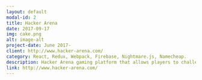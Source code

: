 ```yaml
---
layout: default
modal-id: 2
title: Hacker Arena
date: 2017-09-17
img: cake.png
alt: image-alt
project-date: June 2017-
client: http://www.hacker-arena.com/
category: React, Redux, Webpack, Firebase, Nightmare.js, Namecheap.
description: Hacker Arena gaming platform that allows players to challenge each other with the coding game. Four game modes are Classic Mode, Pair Mode, Code Run, and Solo Mode. Utilized Google, Facebook, and email OAth flow to allow faster user sign-up. The project strictly follows Agile Scrum to build a feature-rich user interface.  
link: http://www.hacker-arena.com/
---
```


